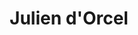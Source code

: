 ---
title: "Julien d'Orcel"
url: /lorient/julien-dorcel-rue-du-colonel-jean-muller/
shop: bijoux
---